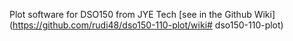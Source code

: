 Plot software for DSO150 from JYE Tech
[see in the Github Wiki](https://github.com/rudi48/dso150-110-plot/wiki# dso150-110-plot)
